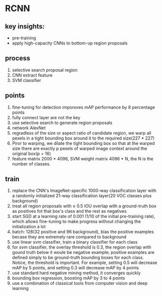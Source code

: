 # RCNN

## key insights:

- pre-training
- apply high-capacity CNNs to bottom-up region proposals

## process
1. selective search proposal region
2. CNN extract feature
3. SVM classifier

## points
1. fine-tuning for detection imporoves mAP performance by 8 percentage points
2. fully connect layer are not the key
3. use selective search to generate region proposals
4. network AlexNet
5. regradless of the size or aspect ratio of candidate region, we warp all pexels in a tight bounding box around it to the required size(227 * 227)
6. Piror to warping, we dilate the tight bounding box so that at the warped size there are exactly p pexels of warped image context around the original box(p = 16)
7. feature matrix 2000 * 4096, SVM weight matrix 4096 * N, the N is the number of classes.

## train
1. replace the CNN's ImageNet-specific 1000-way classification layer with a randomly initialized 21-way classification layer(20 VOC classes plus background)
2. treat all region proposals with $\geq$  0.5 IOU overlap with a ground-truth box as positives fot that box's class and the rest as negatives
3. start SGD at a learning rate of 0.001 (1/10 of the initial pre-training rate), which allows fine-tuning to make progress without changing the initialization a lot
4. batch: 128(32 positive and 96 background), bias the positive examples becase they are extremely rare compared to background
5. use linear svm classifier, train a binary classifier for each class
6. for svm classifier, the overlay threshold is 0.3, the region overlap with gound truth below it woule be negative example; positive examples are defined simply to be ground-truth bounding boxes for each class.
Notice, the threshold is important. For example, setting 0.5 will decrease mAP by 5 points, and setting 0.3 will decrease mAP by 4 points
7. use standard hard negative mining method, it converges quickly
8. bounding box regression, boosting mAP by 3 to 4 points
9. use a combination of classical tools from computer vision and deep learning